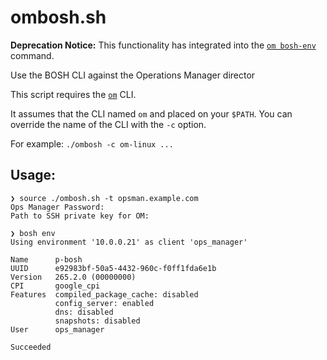 # ombosh.sh

**Deprecation Notice:** This functionality has integrated into the
[`om bosh-env`](https://github.com/pivotal-cf/om/blob/main/docs/bosh-env/README.md)
command.

Use the BOSH CLI against the Operations Manager director

This script requires the [`om`](https://github.com/pivotal-cf/om) CLI.

It assumes that the CLI named `om` and placed on your `$PATH`. You can override
the name of the CLI with the `-c` option.

For example: `./ombosh -c om-linux ...`

## Usage:

```
❯ source ./ombosh.sh -t opsman.example.com
Ops Manager Password:
Path to SSH private key for OM:

❯ bosh env
Using environment '10.0.0.21' as client 'ops_manager'

Name      p-bosh
UUID      e92983bf-50a5-4432-960c-f0ff1fda6e1b
Version   265.2.0 (00000000)
CPI       google_cpi
Features  compiled_package_cache: disabled
          config_server: enabled
          dns: disabled
          snapshots: disabled
User      ops_manager

Succeeded
```
